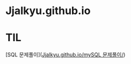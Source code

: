 # Jjalkyu.github.io
# TIL


[SQL 문제풀이]([Jjalkyu.github.io/mySQL 문제풀이/](https://github.com/Jjalkyu/Jjalkyu.github.io/blob/main/README.md))

